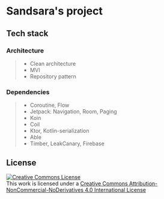 # Sandsara's project
## Tech stack
### Architecture
> - Clean architecture 
> - MVI
> - Repository pattern

### Dependencies
> - Coroutine, Flow
> - Jetpack: Navigation, Room, Paging
> - Koin
> - Coil
> - Ktor, Kotlin-serialization
> - Able
> - Timber, LeakCanary, Firebase

## License

<a rel="license" href="http://creativecommons.org/licenses/by-nc-nd/4.0/"><img alt="Creative Commons License" style="border-width:0" src="https://i.creativecommons.org/l/by-nc-nd/4.0/88x31.png" /></a><br />This work is licensed under a <a rel="license" href="http://creativecommons.org/licenses/by-nc-nd/4.0/">Creative Commons Attribution-NonCommercial-NoDerivatives 4.0 International License</a>
